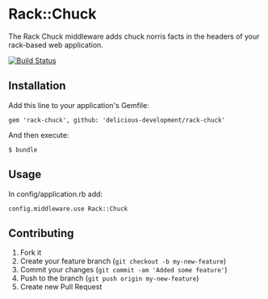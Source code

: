 # Rack::Chuck

The Rack Chuck middleware adds chuck norris facts in the headers of your rack-based web application.

[![Build Status](https://secure.travis-ci.org/delicious-development/rack-chuck.png?branch=master)](http://travis-ci.org/delicious-development/rack-chuck)

## Installation

Add this line to your application's Gemfile:

    gem 'rack-chuck', github: 'delicious-development/rack-chuck'

And then execute:

    $ bundle

## Usage

In config/application.rb add:

    config.middleware.use Rack::Chuck

## Contributing

1. Fork it
2. Create your feature branch (`git checkout -b my-new-feature`)
3. Commit your changes (`git commit -am 'Added some feature'`)
4. Push to the branch (`git push origin my-new-feature`)
5. Create new Pull Request
